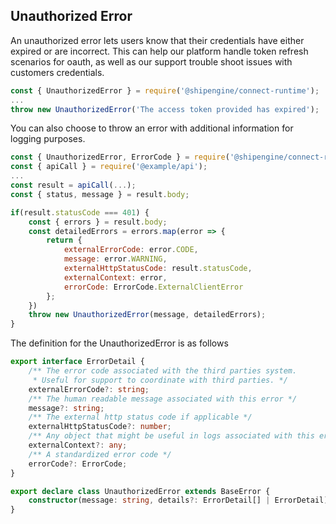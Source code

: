 ## Unauthorized Error
An unauthorized error lets users know that their credentials have either expired or are incorrect. This can help our platform handle token refresh scenarios for oauth, as well as our support trouble shoot issues with customers credentials.

```JavaScript
const { UnauthorizedError } = require('@shipengine/connect-runtime');
...
throw new UnauthorizedError('The access token provided has expired');
```
You can also choose to throw an error with additional information for logging purposes.

```JavaScript
const { UnauthorizedError, ErrorCode } = require('@shipengine/connect-runtime');
const { apiCall } = require('@example/api');
...
const result = apiCall(...);
const { status, message } = result.body;

if(result.statusCode === 401) {
    const { errors } = result.body;
    const detailedErrors = errors.map(error => {
        return {
            externalErrorCode: error.CODE,
            message: error.WARNING,
            externalHttpStatusCode: result.statusCode,
            externalContext: error,
            errorCode: ErrorCode.ExternalClientError
        };
    })
    throw new UnauthorizedError(message, detailedErrors);
}
```
The definition for the UnauthorizedError is as follows
```TypeScript
export interface ErrorDetail {
    /** The error code associated with the third parties system.
     * Useful for support to coordinate with third parties. */
    externalErrorCode?: string;
    /** The human readable message associated with this error */
    message?: string;
    /** The external http status code if applicable */
    externalHttpStatusCode?: number;
    /** Any object that might be useful in logs associated with this error */
    externalContext?: any;
    /** A standardized error code */
    errorCode?: ErrorCode;
}

export declare class UnauthorizedError extends BaseError {
    constructor(message: string, details?: ErrorDetail[] | ErrorDetail);
}
```
